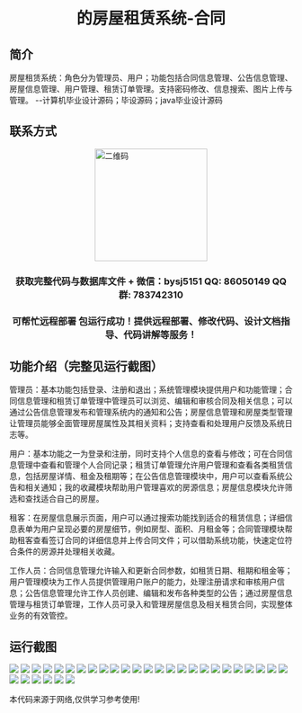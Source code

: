 <p><h1 align="center">的房屋租赁系统-合同</h1></p>

## 简介
房屋租赁系统：角色分为管理员、用户；功能包括合同信息管理、公告信息管理、房屋信息管理、用户管理、租赁订单管理。支持密码修改、信息搜索、图片上传与管理。    --计算机毕业设计源码；毕设源码；java毕业设计源码


## 联系方式
<img src="https://bs-1329754181.cos.ap-shanghai.myqcloud.com/wx.jpg" alt="二维码" style="display: block; margin: 0 auto;" width="200px">
<p><h3 align="center">获取完整代码与数据库文件 + 微信：bysj5151 QQ: 86050149 QQ群: 783742310</h3></p>
<p><h3 align="center">可帮忙远程部署 包运行成功！提供远程部署、修改代码、设计文档指导、代码讲解等服务！</h3></p>

## 功能介绍（完整见运行截图）
管理员：基本功能包括登录、注册和退出；系统管理模块提供用户和功能管理；合同信息管理和租赁订单管理中管理员可以浏览、编辑和审核合同及相关信息；可以通过公告信息管理发布和管理系统内的通知和公告；房屋信息管理和房屋类型管理让管理员能够全面管理房屋属性及其相关资料；支持查看和处理用户反馈及系统日志等。

用户：基本功能之一为登录和注册，同时支持个人信息的查看与修改；可在合同信息管理中查看和管理个人合同记录；租赁订单管理允许用户管理和查看各类租赁信息，包括房屋详情、租金及租期等；在公告信息管理模块中，用户可以查看系统公告和相关通知；我的收藏模块帮助用户管理喜欢的房源信息；房屋信息模块允许筛选和查找适合自己的房屋。

租客：在房屋信息展示页面，用户可以通过搜索功能找到适合的租赁信息；详细信息表单为用户呈现必要的房屋细节，例如房型、面积、月租金等；合同管理模块帮助租客查看签订合同的详细信息并上传合同文件；可以借助系统功能，快速定位符合条件的房源并处理相关收藏。

工作人员：合同信息管理允许输入和更新合同参数，如租赁日期、租期和租金等；用户管理模块为工作人员提供管理用户账户的能力，处理注册请求和审核用户信息；公告信息管理允许工作人员创建、编辑和发布各种类型的公告；通过房屋信息管理与租赁订单管理，工作人员可录入和管理房屋信息及相关租赁合同，实现整体业务的有效管控。


## 运行截图
![](https://bs-1329754181.cos.ap-shanghai.myqcloud.com/ssm/HousingRentalSystemContract/img/001.jpg)
![](https://bs-1329754181.cos.ap-shanghai.myqcloud.com/ssm/HousingRentalSystemContract/img/002.jpg)
![](https://bs-1329754181.cos.ap-shanghai.myqcloud.com/ssm/HousingRentalSystemContract/img/003.jpg)
![](https://bs-1329754181.cos.ap-shanghai.myqcloud.com/ssm/HousingRentalSystemContract/img/004.jpg)
![](https://bs-1329754181.cos.ap-shanghai.myqcloud.com/ssm/HousingRentalSystemContract/img/005.jpg)
![](https://bs-1329754181.cos.ap-shanghai.myqcloud.com/ssm/HousingRentalSystemContract/img/006.jpg)
![](https://bs-1329754181.cos.ap-shanghai.myqcloud.com/ssm/HousingRentalSystemContract/img/007.jpg)
![](https://bs-1329754181.cos.ap-shanghai.myqcloud.com/ssm/HousingRentalSystemContract/img/008.jpg)
![](https://bs-1329754181.cos.ap-shanghai.myqcloud.com/ssm/HousingRentalSystemContract/img/009.jpg)
![](https://bs-1329754181.cos.ap-shanghai.myqcloud.com/ssm/HousingRentalSystemContract/img/010.jpg)
![](https://bs-1329754181.cos.ap-shanghai.myqcloud.com/ssm/HousingRentalSystemContract/img/011.jpg)
![](https://bs-1329754181.cos.ap-shanghai.myqcloud.com/ssm/HousingRentalSystemContract/img/012.jpg)
![](https://bs-1329754181.cos.ap-shanghai.myqcloud.com/ssm/HousingRentalSystemContract/img/013.jpg)
![](https://bs-1329754181.cos.ap-shanghai.myqcloud.com/ssm/HousingRentalSystemContract/img/014.jpg)
![](https://bs-1329754181.cos.ap-shanghai.myqcloud.com/ssm/HousingRentalSystemContract/img/015.jpg)
![](https://bs-1329754181.cos.ap-shanghai.myqcloud.com/ssm/HousingRentalSystemContract/img/016.jpg)
![](https://bs-1329754181.cos.ap-shanghai.myqcloud.com/ssm/HousingRentalSystemContract/img/017.jpg)
![](https://bs-1329754181.cos.ap-shanghai.myqcloud.com/ssm/HousingRentalSystemContract/img/018.jpg)
![](https://bs-1329754181.cos.ap-shanghai.myqcloud.com/ssm/HousingRentalSystemContract/img/019.jpg)
![](https://bs-1329754181.cos.ap-shanghai.myqcloud.com/ssm/HousingRentalSystemContract/img/020.jpg)
![](https://bs-1329754181.cos.ap-shanghai.myqcloud.com/ssm/HousingRentalSystemContract/img/021.jpg)
![](https://bs-1329754181.cos.ap-shanghai.myqcloud.com/ssm/HousingRentalSystemContract/img/022.jpg)
![](https://bs-1329754181.cos.ap-shanghai.myqcloud.com/ssm/HousingRentalSystemContract/img/023.jpg)
![](https://bs-1329754181.cos.ap-shanghai.myqcloud.com/ssm/HousingRentalSystemContract/img/024.jpg)
![](https://bs-1329754181.cos.ap-shanghai.myqcloud.com/ssm/HousingRentalSystemContract/img/025.jpg)
![](https://bs-1329754181.cos.ap-shanghai.myqcloud.com/ssm/HousingRentalSystemContract/img/026.jpg)
![](https://bs-1329754181.cos.ap-shanghai.myqcloud.com/ssm/HousingRentalSystemContract/img/027.jpg)
![](https://bs-1329754181.cos.ap-shanghai.myqcloud.com/ssm/HousingRentalSystemContract/img/028.jpg)
![](https://bs-1329754181.cos.ap-shanghai.myqcloud.com/ssm/HousingRentalSystemContract/img/029.jpg)
![](https://bs-1329754181.cos.ap-shanghai.myqcloud.com/ssm/HousingRentalSystemContract/img/030.jpg)
![](https://bs-1329754181.cos.ap-shanghai.myqcloud.com/ssm/HousingRentalSystemContract/img/031.jpg)

<p>本代码来源于网络,仅供学习参考使用!</p>
